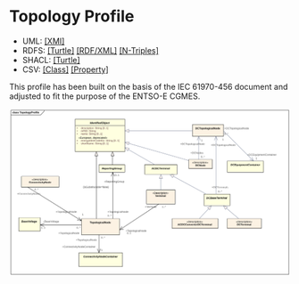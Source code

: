 # Topology Profile

- UML: [[XMI]](./Topology.xmi)
- RDFS: [[Turtle]](./Topology.ttl) [[RDF/XML]](./Topology.rdf) [[N-Triples]](./Topology.nt)
- SHACL: [[Turtle]](./TopologyShape.ttl)
- CSV: [[Class]](./TopologyClass.csv) [[Property]](./TopologyProperty.csv)

This profile has been built on the basis of the IEC 61970-456 document and adjusted to fit the purpose of the ENTSO-E CGMES.

![Topology Profile](./Topology.svg)